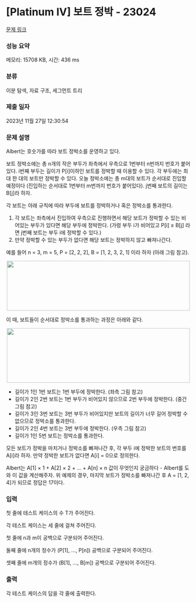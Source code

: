 # [Platinum IV] 보트 정박 - 23024 

[문제 링크](https://www.acmicpc.net/problem/23024) 

### 성능 요약

메모리: 15708 KB, 시간: 436 ms

### 분류

이분 탐색, 자료 구조, 세그먼트 트리

### 제출 일자

2023년 11월 27일 12:30:54

### 문제 설명

<p>Albert는 호숫가를 따라 보트 정박소를 운영하고 있다.</p>

<p>보트 정박소에는 총 n개의 작은 부두가 좌측에서 우측으로 1번부터 n번까지 번호가 붙어있다. i번째 부두는 길이가 P[i]이하인 보트를 정박할 때 이용할 수 있다. 각 부두에는 최대 한 대의 보트만 정박할 수 있다. 오늘 정박소에는 총 m대의 보트가 순서대로 진입할 예정이다 (진입하는 순서대로 1번부터 m번까지 번호가 붙어있다). j번째 보트의 길이는 B[j]라 하자.</p>

<p>각 보트는 아래 규칙에 따라 부두에 보트를 정박하거나 혹은 정박소를 통과한다.</p>

<ol>
	<li>각 보트는 좌측에서 진입하여 우측으로 진행하면서 해당 보트가 정박할 수 있는 비어있는 부두가 있다면 해당 부두에 정박한다. (가령 부두 i가 비어있고 P[i] ≥ B[j] 라면 j번째 보트는 부두 i에 정박할 수 있다.)</li>
	<li>만약 정박할 수 있는 부두가 없다면 해당 보트는 정박하지 않고 빠져나간다.</li>
</ol>

<p>예를 들어 n = 3, m = 5, P = [2, 2, 2], B = [1, 2, 3, 2, 1] 이라 하자 (아래 그림 참고).</p>

<p style="text-align: center;"><img alt="" src="https://upload.acmicpc.net/6f04aa92-4c78-409d-8ac4-0d2845dba093/-/preview/" style="height: 136px; width: 500px;"></p>

<p>이 때, 보트들이 순서대로 정박소를 통과하는 과정은 아래와 같다.</p>

<p style="text-align: center;"><img alt="" src="https://upload.acmicpc.net/fd140e5f-9708-4bd8-803f-9bbebf5e9099/-/preview/" style="height: 149px; width: 500px;"></p>

<ul>
	<li>길이가 1인 1번 보트는 1번 부두에 정박한다. (좌측 그림 참고)</li>
	<li>길이가 2인 2번 보트는 1번 부두가 비어있지 않으므로 2번 부두에 정박한다. (중간 그림 참고)</li>
	<li>길이가 3인 3번 보트는 3번 부두가 비어있지만 보트의 길이가 너무 길어 정박할 수 없으므로 정박소를 통과한다.</li>
	<li>길이가 2인 4번 보트는 3번 부두에 정박한다. (우측 그림 참고)</li>
	<li>길이가 1인 5번 보트는 정박소를 통과한다.</li>
</ul>

<p>모든 보트가 정박을 마치거나 정박소를 빠져나간 후, 각 부두 i에 정박한 보트의 번호를 A[i]라 하자. 만약 정박한 보트가 없다면 A[i] = 0으로 정의한다.</p>

<p>Albert는 A[1] × 1 + A[2] × 2 + ... + A[n] × n 값이 무엇인지 궁금하다 - Albert를 도와 이 값을 계산해주자. 위 예제의 경우, 마지막 보트가 정박소를 빠져나간 후 A = [1, 2, 4]가 되므로 정답은 17이다.</p>

### 입력 

 <p>첫 줄에 테스트 케이스의 수 T가 주어진다.</p>

<p>각 테스트 케이스는 세 줄에 걸쳐 주어진다.</p>

<p>첫 줄에 n과 m이 공백으로 구분되어 주어진다.</p>

<p>둘째 줄에 n개의 정수가 (P[1], ..., P[n]) 공백으로 구분되어 주어진다.</p>

<p>셋째 줄에 m개의 정수가 (B[1], ..., B[m]) 공백으로 구분되어 주어진다.</p>

### 출력 

 <p>각 테스트 케이스의 답을 각 줄에 출력한다.</p>

